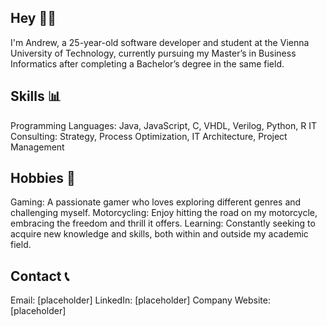 ## Hey 👋🏼
I'm Andrew, a 25-year-old software developer and student at the Vienna University of Technology, currently pursuing my Master’s in Business Informatics after completing a Bachelor’s degree in the same field.

## Skills 📊
Programming Languages: Java, JavaScript, C, VHDL, Verilog, Python, R 
IT Consulting: Strategy, Process Optimization, IT Architecture, Project Management 

## Hobbies 🎯
Gaming: A passionate gamer who loves exploring different genres and challenging myself.
Motorcycling: Enjoy hitting the road on my motorcycle, embracing the freedom and thrill it offers.
Learning: Constantly seeking to acquire new knowledge and skills, both within and outside my academic field.

## Contact 📞
Email: [placeholder]
LinkedIn: [placeholder]
Company Website: [placeholder]
